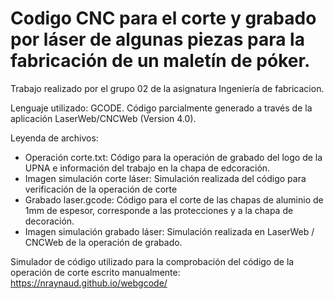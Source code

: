 # Codigo CNC para el corte y grabado por láser de algunas piezas para la fabricación de un maletín de póker.
Trabajo realizado por el grupo 02 de la asignatura Ingeniería de fabricacion.

Lenguaje utilizado: GCODE.
Código parcialmente generado a través de la aplicación LaserWeb/CNCWeb (Version 4.0).

Leyenda de archivos:
 - Operación corte.txt: Código para la operación de grabado del logo de la UPNA e información del trabajo en la chapa de edcoración.
 - Imagen simulación corte láser: Simulación realizada del código para verificación de la operación de corte
 - Grabado laser.gcode: Código para el corte de las chapas de aluminio de 1mm de espesor, corresponde a las protecciones y a la chapa de decoración.
 - Imagen simulación grabado láser: Simulación realizada en LaserWeb / CNCWeb de la operación de grabado.
 
 Simulador de código utilizado para la comprobación del código de la operación de corte escrito manualmente: https://nraynaud.github.io/webgcode/
